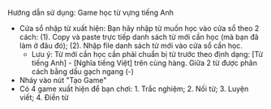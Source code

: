 Hướng dẫn sử dụng: Game học từ vựng tiếng Anh
- Cửa sổ nhập từ xuất hiện: Bạn hãy nhập từ muốn học vào cửa sổ theo 2 cách:
	(1). Copy và paste trực tiếp danh sách từ mới cần học (mà bạn đã làm ở đâu đó);
	(2). Nhập file danh sách từ mới vào cửa sổ cần học.
	* Lưu ý: Từ mới cần học cần phải chuẩn bị từ trước theo định dạng: [Từ tiếng Anh] - [Nghĩa tiếng Việt] trên cùng hàng. 
	Giữa 2 từ được phân cách bằng dấu gạch ngang (-)
- Nháy vào nút "Tạo Game"
- Có 4 game xuất hiện để bạn chơi: 1. Trắc nghiệm; 2. Nối từ; 3. Luyện viết; 4. Điền từ
